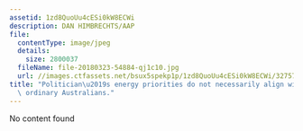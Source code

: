 ```yaml
---
assetid: 1zd8QuoUu4cESi0kW8ECWi
description: DAN HIMBRECHTS/AAP
file:
  contentType: image/jpeg
  details:
    size: 2800037
  fileName: file-20180323-54884-qj1c10.jpg
  url: //images.ctfassets.net/bsux5spekp1p/1zd8QuoUu4cESi0kW8ECWi/32757a7a80f8b6e88227538953dda4be/file-20180323-54884-qj1c10.jpg
title: "Politician\u2019s energy priorities do not necessarily align with those of\
  \ ordinary Australians."
---
```

No content found